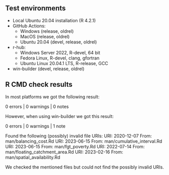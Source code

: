 ## Test environments

- Local Ubuntu 20.04 installation (R 4.2.1)
- GitHub Actions:
  - Windows (release, oldrel)
  - MacOS (release, oldrel)
  - Ubuntu 20.04 (devel, release, oldrel)
- r-hub:
  - Windows Server 2022, R-devel, 64 bit
  - Fedora Linux, R-devel, clang, gfortran
  - Ubuntu Linux 20.04.1 LTS, R-release, GCC
- win-builder (devel, release, oldrel)

## R CMD check results

In most platforms we got the following result:

0 errors | 0 warnings | 0 notes

However, when using win-builder we got this result:

0 errors | 0 warnings | 1 note

Found the following (possibly) invalid file URIs:
  URI: 2020-12-07
    From: man/balancing_cost.Rd
  URI: 2023-06-15
    From: man/cumulative_interval.Rd
  URI: 2023-06-15
    From: man/fgt_poverty.Rd
  URI: 2022-07-14
    From: man/floating_catchment_area.Rd
  URI: 2023-02-16
    From: man/spatial_availability.Rd

We checked the mentioned files but could not find the possibly invalid URIs. 
